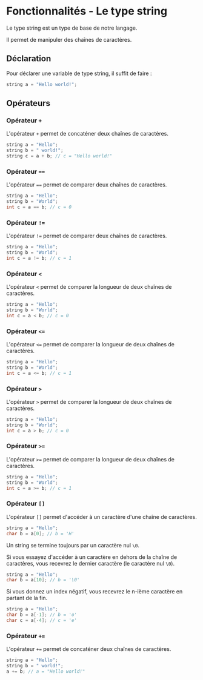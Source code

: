 # Fonctionnalités - Le type string

Le type string est un type de base de notre langage.

Il permet de manipuler des chaînes de caractères.

## Déclaration

Pour déclarer une variable de type string, il suffit de faire :

```c
string a = "Hello world!";
```

## Opérateurs

### Opérateur `+`

L'opérateur `+` permet de concaténer deux chaînes de caractères.

```c
string a = "Hello";
string b = " world!";
string c = a + b; // c = "Hello world!"
```

### Opérateur `==`

L'opérateur `==` permet de comparer deux chaînes de caractères.

```c
string a = "Hello";
string b = "World";
int c = a == b; // c = 0
```

### Opérateur `!=`

L'opérateur `!=` permet de comparer deux chaînes de caractères.

```c
string a = "Hello";
string b = "World";
int c = a != b; // c = 1
```

### Opérateur `<`

L'opérateur `<` permet de comparer la longueur de deux chaînes de caractères.

```c
string a = "Hello";
string b = "World";
int c = a < b; // c = 0
```

### Opérateur `<=`

L'opérateur `<=` permet de comparer la longueur de deux chaînes de caractères.

```c
string a = "Hello";
string b = "World";
int c = a <= b; // c = 1
```

### Opérateur `>`

L'opérateur `>` permet de comparer la longueur de deux chaînes de caractères.

```c
string a = "Hello";
string b = "World";
int c = a > b; // c = 0
```

### Opérateur `>=`

L'opérateur `>=` permet de comparer la longueur de deux chaînes de caractères.

```c
string a = "Hello";
string b = "World";
int c = a >= b; // c = 1
```

### Opérateur `[]`

L'opérateur `[]` permet d'accéder à un caractère d'une chaîne de caractères.

```c
string a = "Hello";
char b = a[0]; // b = 'H'
```

Un string se termine toujours par un caractère nul `\0`.

Si vous essayez d'accéder à un caractère en dehors de la chaîne de caractères, vous recevrez le dernier caractère (le caractère nul `\0`).

```c
string a = "Hello";
char b = a[10]; // b = '\0'
```

Si vous donnez un index négatif, vous recevrez le n-ième caractère en partant de la fin.

```c
string a = "Hello";
char b = a[-1]; // b = 'o'
char c = a[-4]; // c = 'e'
```

### Opérateur `+=`

L'opérateur `+=` permet de concaténer deux chaînes de caractères.

```c
string a = "Hello";
string b = " world!";
a += b; // a = "Hello world!"
```
